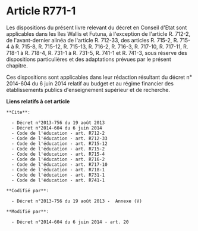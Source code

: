 # Article R771-1

Les dispositions du présent livre relevant du décret en Conseil d'Etat sont applicables dans les îles Wallis et Futuna, à
l'exception de l'article R. 712-2, de l'avant-dernier alinéa de l'article R. 712-33, des articles R. 715-2, R. 715-4 à R.
715-8, R. 715-12, R. 715-13, R. 716-2, R. 716-3, R. 717-10, R. 717-11, R. 718-1 à R. 718-4, R. 731-1 à R. 731-5, R. 741-1 et
R. 741-3, sous réserve des dispositions particulières et des adaptations prévues par le présent chapitre. 

Ces dispositions sont applicables dans leur rédaction résultant du décret n° 2014-604 du 6 juin 2014 relatif au budget et au
régime financier des établissements publics d'enseignement supérieur et de recherche.

**Liens relatifs à cet article**

	**Cite**:

	  - Décret n°2013-756 du 19 août 2013
	  - Décret n°2014-604 du 6 juin 2014
	  - Code de l'éducation - art. R712-2
	  - Code de l'éducation - art. R712-33
	  - Code de l'éducation - art. R715-12
	  - Code de l'éducation - art. R715-2
	  - Code de l'éducation - art. R715-4
	  - Code de l'éducation - art. R716-2
	  - Code de l'éducation - art. R717-10
	  - Code de l'éducation - art. R718-1
	  - Code de l'éducation - art. R731-1
	  - Code de l'éducation - art. R741-1

	**Codifié par**:

	  - Décret n°2013-756 du 19 août 2013 -  Annexe (V)

	**Modifié par**:

	  - Décret n°2014-604 du 6 juin 2014 - art. 20
